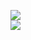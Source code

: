 [![](https://img.shields.io/badge/Made%20With-Github%20Spray-lightgrey.svg?style=for-the-badge&logo=github)](https://github.com/Annihil/github-spray#29921)  
[![](https://i.imgur.com/2DrTn0Z.gif)](https://github.com/Annihil/github-spray)